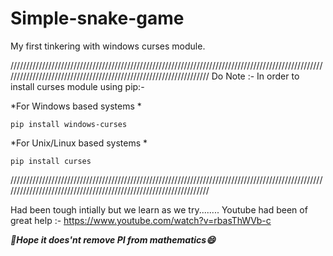 # Simple-snake-game
My first tinkering with windows curses module.

//////////////////////////////////////////////////////////////////////////////////////////////////////////////////////////////////////////////////////////////////
Do Note :-
In order to install curses module using pip:-

*For Windows based systems *
```prompt
pip install windows-curses

```


*For Unix/Linux based systems *
```terminal
pip install curses

```
//////////////////////////////////////////////////////////////////////////////////////////////////////////////////////////////////////////////////////////////////



Had been tough intially but we learn as we try........
Youtube had been of great help :- https://www.youtube.com/watch?v=rbasThWVb-c



***🐍Hope it does'nt remove PI from mathematics😄***
